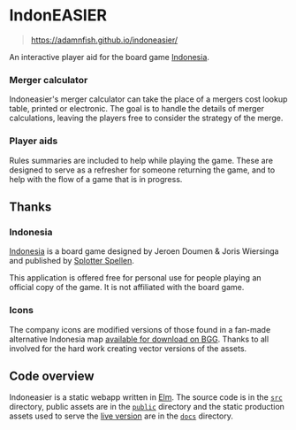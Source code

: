 # IndonEASIER

> https://adamnfish.github.io/indoneasier/

An interactive player aid for the board game
[Indonesia](https://boardgamegeek.com/boardgame/19777/indonesia).

### Merger calculator

Indoneasier's merger calculator can take the place of a mergers cost
lookup table, printed or electronic. The goal is to handle the details
of merger calculations, leaving the players free to consider the strategy
of the merge.

### Player aids

Rules summaries are included to help while playing the game. These are
designed to serve as a refresher for someone returning the game, and to
help with the flow of a game that is in progress.

## Thanks

### Indonesia

[Indonesia](https://boardgamegeek.com/boardgame/19777/indonesia) is a
board game designed by Jeroen Doumen & Joris Wiersinga and published by
[Splotter Spellen](https://www.splottershop.com/).

This application is offered free for personal use for people playing an
official copy of the game. It is not affiliated with the board game.

### Icons

The company icons are modified versions of those found in a
fan-made alternative Indonesia map
[available for download on BGG](https://boardgamegeek.com/filepage/174618/indonesia-revised-vector-map-v22).
Thanks to all involved for the hard work creating vector versions of the
assets.

## Code overview

Indoneasier is a static webapp written in [Elm](https://elm-lang.org/).
The source code is in the [`src`](src) directory, public assets are in
the [`public`](public) directory and the static production assets used to
serve the [live version](https://adamnfish.github.io/indoneasier/) are in
the [`docs`](docs) directory.
